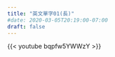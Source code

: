 ```yaml
---
title: "英文單字01(長)"
#date: 2020-03-05T20:19:00-07:00
draft: false
---
```

{{< youtube bqpfw5YWWzY >}}

